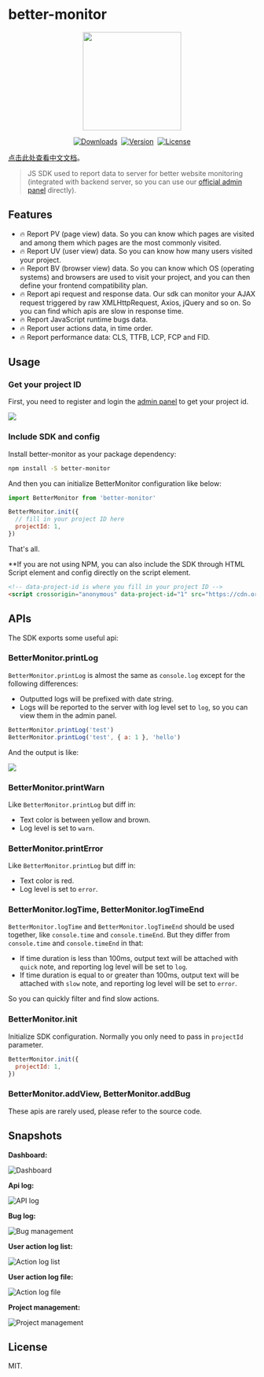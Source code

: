 # better-monitor

<div align="center" style="display: flex;align-items: center;justify-content: center;gap:8px;">
  <img style="width:200px;" src="https://github.com/Yakima-Teng/better-monitor/raw/main/attachments/logo.svg">
</div>

<p align="center" style="display: flex;align-items: center;justify-content: center;gap:8px;">
  <a href="https://npmcharts.com/compare/better-monitor?minimal=true">
    <img src="https://img.shields.io/npm/dm/better-monitor.svg" alt="Downloads">
  </a>
  <a href="https://www.npmjs.com/package/better-monitor">
    <img src="https://img.shields.io/npm/v/better-monitor.svg" alt="Version">
  </a>
  <a href="https://www.npmjs.com/package/better-monitor">
    <img src="https://img.shields.io/npm/l/better-monitor.svg" alt="License">
  </a>
</p>

[点击此处查看中文文档](https://yakima-teng.github.io/better-monitor/)。

> JS SDK used to report data to server for better website monitoring (integrated with backend server, so you can use our [official admin panel](https://www.verybugs.com/admin/) directly).

## Features

- 🔥 Report PV (page view) data. So you can know which pages are visited and among them which pages are the most commonly visited.
- 🔥 Report UV (user view) data. So you can know how many users visited your project.
- 🔥 Report BV (browser view) data. So you can know which OS (operating systems) and browsers are used to visit your project, and you can then define your frontend compatibility plan.
- 🔥 Report api request and response data. Our sdk can monitor your AJAX request triggered by raw XMLHttpRequest, Axios, jQuery and so on. So you can find which apis are slow in response time.
- 🔥 Report JavaScript runtime bugs data.
- 🔥 Report user actions data, in time order.
- 🔥 Report performance data: CLS, TTFB, LCP, FCP and FID.

## Usage

### Get your project ID

First, you need to register and login the [admin panel](https://www.verybugs.com/admin/) to get your project id.

![](https://github.com/Yakima-Teng/better-monitor/raw/main/attachments/get-project-id.png)

### Include SDK and config

Install better-monitor as your package dependency:

```bash
npm install -S better-monitor
```

And then you can initialize BetterMonitor configuration like below:

```javascript
import BetterMonitor from 'better-monitor'

BetterMonitor.init({
  // fill in your project ID here
  projectId: 1,
})
```

That's all.

**If you are not using NPM, you can also include the SDK through HTML Script element and config directly on the script element.

```html
<!-- data-project-id is where you fill in your project ID -->
<script crossorigin="anonymous" data-project-id="1" src="https://cdn.orzzone.com/verybugs/better-monitor.min.js"></script>
```

## APIs

The SDK exports some useful api:

### BetterMonitor.printLog

`BetterMonitor.printLog` is almost the same as `console.log` except for the following differences:

- Outputted logs will be prefixed with date string.
- Logs will be reported to the server with log level set to `log`, so you can view them in the admin panel.

```javascript
BetterMonitor.printLog('test')
BetterMonitor.printLog('test', { a: 1 }, 'hello')
```

And the output is like:

![](https://github.com/Yakima-Teng/better-monitor/raw/main/attachments/log-api-example.png)

### BetterMonitor.printWarn

Like `BetterMonitor.printLog` but diff in:

- Text color is between yellow and brown.
- Log level is set to `warn`.

### BetterMonitor.printError

Like `BetterMonitor.printLog` but diff in:

- Text color is red.
- Log level is set to `error`.

### BetterMonitor.logTime, BetterMonitor.logTimeEnd

`BetterMonitor.logTime` and `BetterMonitor.logTimeEnd` should be used together, like `console.time` and `console.timeEnd`. But they differ from `console.time` and `console.timeEnd` in that:

- If time duration is less than 100ms, output text will be attached with `quick` note, and reporting log level will be set to `log`.
- If time duration is equal to or greater than 100ms, output text will be attached with `slow` note, and reporting log level will be set to `error`.

So you can quickly filter and find slow actions.

### BetterMonitor.init

Initialize SDK configuration. Normally you only need to pass in `projectId` parameter.

```javascript
BetterMonitor.init({
  projectId: 1,
})
```

### BetterMonitor.addView, BetterMonitor.addBug

These apis are rarely used, please refer to the source code.

## Snapshots

**Dashboard:**

![Dashboard](https://github.com/Yakima-Teng/better-monitor/raw/main/attachments/dashboard.png)

**Api log:**

![API log](https://github.com/Yakima-Teng/better-monitor/raw/main/attachments/api-log.png)

**Bug log:**

![Bug management](https://github.com/Yakima-Teng/better-monitor/raw/main/attachments/bug-log.png)

**User action log list:**

![Action log list](https://github.com/Yakima-Teng/better-monitor/raw/main/attachments/action-log.png)

**User action log file:**

![Action log file](https://github.com/Yakima-Teng/better-monitor/raw/main/attachments/action-log-file.png)

**Project management:**

![Project management](https://github.com/Yakima-Teng/better-monitor/raw/main/attachments/project-management.png)

## License

MIT.
